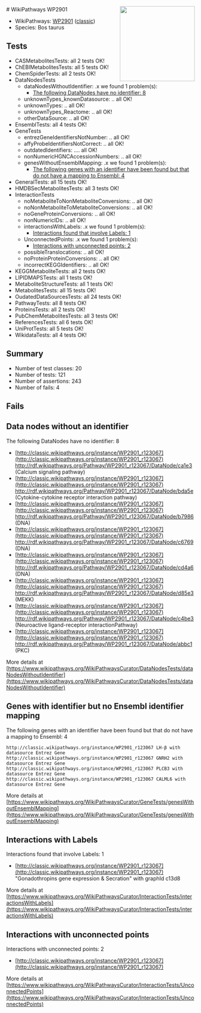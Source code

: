 <img style="float: right; width: 200px" src="https://upload.wikimedia.org/wikipedia/commons/thumb/8/83/Wplogo_with_text_500.png/640px-Wplogo_with_text_500.png" />
# WikiPathways WP2901

* WikiPathways: [WP2901](https://wikipathways.org/pathways/WP2901) ([classic](https://classic.wikipathways.org/instance/WP2901))
* Species: Bos taurus
## Tests
* CASMetabolitesTests: all 2 tests OK!
* ChEBIMetabolitesTests: all 5 tests OK!
* ChemSpiderTests: all 2 tests OK!
* DataNodesTests
    * dataNodesWithoutIdentifier: .x we found 1 problem(s):
        * [The following DataNodes have no identifier: 8](#d2d32fa7)
    * unknownTypes_knownDatasource: .. all OK!
    * unknownTypes: .. all OK!
    * unknownTypes_Reactome: .. all OK!
    * otherDataSource: .. all OK!
* EnsemblTests: all 4 tests OK!
* GeneTests
    * entrezGeneIdentifiersNotNumber: .. all OK!
    * affyProbeIdentifiersNotCorrect: .. all OK!
    * outdatedIdentifiers: .... all OK!
    * nonNumericHGNCAccessionNumbers: .. all OK!
    * genesWithoutEnsemblMapping: .x we found 1 problem(s):
        * [The following genes with an identifier have been found but that do not have a mapping to Ensembl: 4](#40286d86)
* GeneralTests: all 15 tests OK!
* HMDBSecMetabolitesTests: all 3 tests OK!
* InteractionTests
    * noMetaboliteToNonMetaboliteConversions: .. all OK!
    * noNonMetaboliteToMetaboliteConversions: .. all OK!
    * noGeneProteinConversions: .. all OK!
    * nonNumericIDs: .. all OK!
    * interactionsWithLabels: .x we found 1 problem(s):
        * [Interactions found that involve Labels: 1](#630d2678)
    * UnconnectedPoints: .x we found 1 problem(s):
        * [Interactions with unconnected points: 2](#35a61ada)
    * possibleTranslocations: .. all OK!
    * noProteinProteinConversions: .. all OK!
    * incorrectKEGGIdentifiers: .. all OK!
* KEGGMetaboliteTests: all 2 tests OK!
* LIPIDMAPSTests: all 1 tests OK!
* MetaboliteStructureTests: all 1 tests OK!
* MetabolitesTests: all 15 tests OK!
* OudatedDataSourcesTests: all 24 tests OK!
* PathwayTests: all 8 tests OK!
* ProteinsTests: all 2 tests OK!
* PubChemMetabolitesTests: all 3 tests OK!
* ReferencesTests: all 6 tests OK!
* UniProtTests: all 5 tests OK!
* WikidataTests: all 4 tests OK!


## Summary

* Number of test classes: 20
* Number of tests: 121
* Number of assertions: 243
* Number of fails: 4

## Fails

<a name="d2d32fa7" />

## Data nodes without an identifier

The following DataNodes have no identifier: 8

* [http://classic.wikipathways.org/instance/WP2901_r123067](http://classic.wikipathways.org/instance/WP2901_r123067) http://rdf.wikipathways.org/Pathway/WP2901_r123067/DataNode/ca1e3 (Calcium signaling pathway)
* [http://classic.wikipathways.org/instance/WP2901_r123067](http://classic.wikipathways.org/instance/WP2901_r123067) http://rdf.wikipathways.org/Pathway/WP2901_r123067/DataNode/bda5e (Cytokine-cytokine receptor 
interaction pathway)
* [http://classic.wikipathways.org/instance/WP2901_r123067](http://classic.wikipathways.org/instance/WP2901_r123067) http://rdf.wikipathways.org/Pathway/WP2901_r123067/DataNode/b7986 (DNA)
* [http://classic.wikipathways.org/instance/WP2901_r123067](http://classic.wikipathways.org/instance/WP2901_r123067) http://rdf.wikipathways.org/Pathway/WP2901_r123067/DataNode/c6769 (DNA)
* [http://classic.wikipathways.org/instance/WP2901_r123067](http://classic.wikipathways.org/instance/WP2901_r123067) http://rdf.wikipathways.org/Pathway/WP2901_r123067/DataNode/cd4a6 (DNA)
* [http://classic.wikipathways.org/instance/WP2901_r123067](http://classic.wikipathways.org/instance/WP2901_r123067) http://rdf.wikipathways.org/Pathway/WP2901_r123067/DataNode/d85e3 (MEKK)
* [http://classic.wikipathways.org/instance/WP2901_r123067](http://classic.wikipathways.org/instance/WP2901_r123067) http://rdf.wikipathways.org/Pathway/WP2901_r123067/DataNode/c4be3 (Neuroactive ligand-receptor 
interactionPathway)
* [http://classic.wikipathways.org/instance/WP2901_r123067](http://classic.wikipathways.org/instance/WP2901_r123067) http://rdf.wikipathways.org/Pathway/WP2901_r123067/DataNode/abbc1 (PKC)


More details at [https://www.wikipathways.org/WikiPathwaysCurator/DataNodesTests/dataNodesWithoutIdentifier](https://www.wikipathways.org/WikiPathwaysCurator/DataNodesTests/dataNodesWithoutIdentifier)

<a name="40286d86" />

## Genes with identifier but no Ensembl identifier mapping

The following genes with an identifier have been found but that do not have a mapping to Ensembl: 4
```
http://classic.wikipathways.org/instance/WP2901_r123067 LH-β with datasource Entrez Gene
http://classic.wikipathways.org/instance/WP2901_r123067 GNRH2 with datasource Entrez Gene
http://classic.wikipathways.org/instance/WP2901_r123067 PLCB3 with datasource Entrez Gene
http://classic.wikipathways.org/instance/WP2901_r123067 CALML6 with datasource Entrez Gene
```

More details at [https://www.wikipathways.org/WikiPathwaysCurator/GeneTests/genesWithoutEnsemblMapping](https://www.wikipathways.org/WikiPathwaysCurator/GeneTests/genesWithoutEnsemblMapping)

<a name="630d2678" />

## Interactions with Labels

Interactions found that involve Labels: 1

* [http://classic.wikipathways.org/instance/WP2901_r123067](http://classic.wikipathways.org/instance/WP2901_r123067) "Gonadothropins gene 
expression & Secration" with graphId c13d8


More details at [https://www.wikipathways.org/WikiPathwaysCurator/InteractionTests/interactionsWithLabels](https://www.wikipathways.org/WikiPathwaysCurator/InteractionTests/interactionsWithLabels)

<a name="35a61ada" />

## Interactions with unconnected points

Interactions with unconnected points: 2

* [http://classic.wikipathways.org/instance/WP2901_r123067](http://classic.wikipathways.org/instance/WP2901_r123067)


More details at [https://www.wikipathways.org/WikiPathwaysCurator/InteractionTests/UnconnectedPoints](https://www.wikipathways.org/WikiPathwaysCurator/InteractionTests/UnconnectedPoints)

